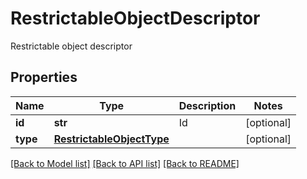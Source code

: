 # RestrictableObjectDescriptor

Restrictable object descriptor
## Properties
Name | Type | Description | Notes
------------ | ------------- | ------------- | -------------
**id** | **str** | Id | [optional] 
**type** | [**RestrictableObjectType**](RestrictableObjectType.md) |  | [optional] 

[[Back to Model list]](../README.md#documentation-for-models) [[Back to API list]](../README.md#documentation-for-api-endpoints) [[Back to README]](../README.md)


